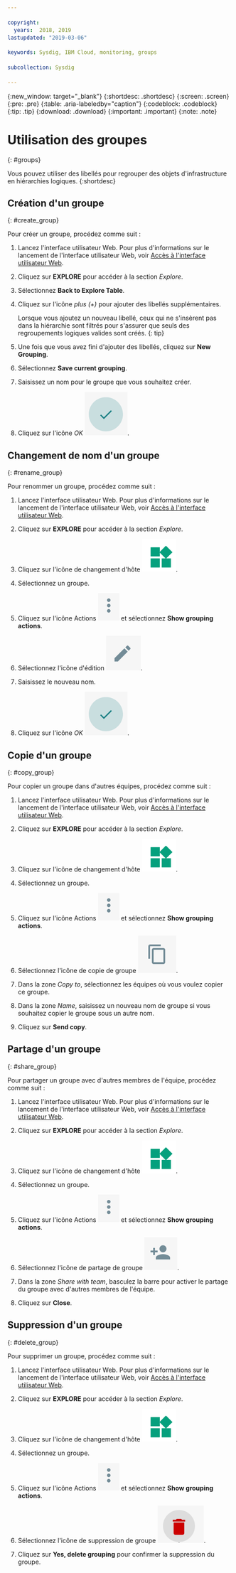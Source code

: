 ```yaml
---

copyright:
  years:  2018, 2019
lastupdated: "2019-03-06"

keywords: Sysdig, IBM Cloud, monitoring, groups

subcollection: Sysdig

---
```


{:new_window: target="_blank"}
{:shortdesc: .shortdesc}
{:screen: .screen}
{:pre: .pre}
{:table: .aria-labeledby="caption"}
{:codeblock: .codeblock}
{:tip: .tip}
{:download: .download}
{:important: .important}
{:note: .note}

# Utilisation des groupes
{: #groups}

Vous pouvez utiliser des libellés pour regrouper des objets d'infrastructure en hiérarchies logiques.
{:shortdesc}

## Création d'un groupe
{: #create_group}

Pour créer un groupe, procédez comme suit :

1. Lancez l'interface utilisateur Web. Pour plus d'informations sur le lancement de l'interface utilisateur Web,
voir [Accès à l'interface utilisateur Web](/docs/services/Monitoring-with-Sysdig?topic=Sysdig-launch#launch). 

2. Cliquez sur **EXPLORE** pour accéder à la section *Explore*.

3. Sélectionnez **Back to Explore Table**.

4. Cliquez sur l'icône *plus (+)* pour ajouter des libellés supplémentaires.

    Lorsque vous ajoutez un nouveau libellé, ceux qui ne s'insèrent pas dans la hiérarchie sont filtrés pour s'assurer que seuls des regroupements logiques valides sont créés.
    {: tip}

5. Une fois que vous avez fini d'ajouter des libellés, cliquez sur **New Grouping**.

6. Sélectionnez **Save current grouping**.

7. Saisissez un nom pour le groupe que vous souhaitez créer.

8. Cliquez sur l'icône *OK* ![icône OK](images/ok.png).

## Changement de nom d'un groupe
{: #rename_group}

Pour renommer un groupe, procédez comme suit :

1. Lancez l'interface utilisateur Web. Pour plus d'informations sur le lancement de l'interface utilisateur Web,
voir [Accès à l'interface utilisateur Web](/docs/services/Monitoring-with-Sysdig?topic=Sysdig-launch#launch). 

2. Cliquez sur **EXPLORE** pour accéder à la section *Explore*.

3. Cliquez sur l'icône de changement d'hôte ![Icône de changement d'hôte](images/switch_hosts.png).

4. Sélectionnez un groupe.

5. Cliquez sur l'icône Actions ![icône des trois points](images/actions.png) et sélectionnez **Show grouping actions**.

6. Sélectionnez l'icône d'édition ![icône du crayon](images/edit.png).

7. Saisissez le nouveau nom.

8. Cliquez sur l'icône *OK* ![icône OK](images/ok.png).




## Copie d'un groupe
{: #copy_group}

Pour copier un groupe dans d'autres équipes, procédez comme suit :

1. Lancez l'interface utilisateur Web. Pour plus d'informations sur le lancement de l'interface utilisateur Web,
voir [Accès à l'interface utilisateur Web](/docs/services/Monitoring-with-Sysdig?topic=Sysdig-launch#launch). 

2. Cliquez sur **EXPLORE** pour accéder à la section *Explore*.

3. Cliquez sur l'icône de changement d'hôte ![Icône de changement d'hôte](images/switch_hosts.png).

4. Sélectionnez un groupe.

5. Cliquez sur l'icône Actions ![icône des trois points](images/actions.png) et sélectionnez **Show grouping actions**.

6. Sélectionnez l'icône de copie de groupe ![icône de copie](images/copy.png).

7. Dans la zone *Copy to*, sélectionnez les équipes où vous voulez copier ce groupe.

8. Dans la zone *Name*, saisissez un nouveau nom de groupe si vous souhaitez copier le groupe sous un autre nom.

9. Cliquez sur **Send copy**.



## Partage d'un groupe
{: #share_group}

Pour partager un groupe avec d'autres membres de l'équipe, procédez comme suit :

1. Lancez l'interface utilisateur Web. Pour plus d'informations sur le lancement de l'interface utilisateur Web,
voir [Accès à l'interface utilisateur Web](/docs/services/Monitoring-with-Sysdig?topic=Sysdig-launch#launch). 

2. Cliquez sur **EXPLORE** pour accéder à la section *Explore*.

3. Cliquez sur l'icône de changement d'hôte ![Icône de changement d'hôte](images/switch_hosts.png).

4. Sélectionnez un groupe.

5. Cliquez sur l'icône Actions ![icône des trois points](images/actions.png) et sélectionnez **Show grouping actions**.

6. Sélectionnez l'icône de partage de groupe ![icône de partage](images/share.png).

7. Dans la zone *Share with team*, basculez la barre pour activer le partage du groupe avec d'autres membres de l'équipe.

8. Cliquez sur **Close**.



## Suppression d'un groupe
{: #delete_group}

Pour supprimer un groupe, procédez comme suit :

1. Lancez l'interface utilisateur Web. Pour plus d'informations sur le lancement de l'interface utilisateur Web,
voir [Accès à l'interface utilisateur Web](/docs/services/Monitoring-with-Sysdig?topic=Sysdig-launch#launch). 

2. Cliquez sur **EXPLORE** pour accéder à la section *Explore*.

3. Cliquez sur l'icône de changement d'hôte ![Icône de changement d'hôte](images/switch_hosts.png).

4. Sélectionnez un groupe.

5. Cliquez sur l'icône Actions ![icône des trois points](images/actions.png) et sélectionnez **Show grouping actions**.

6. Sélectionnez l'icône de suppression de groupe ![icône de suppression](images/delete.png).

7. Cliquez sur **Yes, delete grouping** pour confirmer la suppression du groupe.






